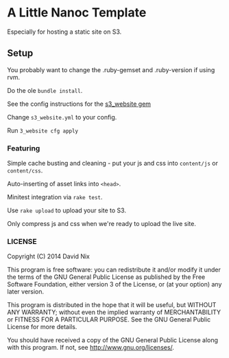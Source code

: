 # A Little Nanoc Template
Especially for hosting a static site on S3.

## Setup

You probably want to change the .ruby-gemset and .ruby-version if using rvm.

Do the ole `bundle install`.

See the config instructions for the [s3_website gem](https://github.com/laurilehmijoki/s3_website)

Change `s3_website.yml` to your config.

Run `3_website cfg apply`

### Featuring

Simple cache busting and cleaning - put your js and css into `content/js` or `content/css`.

Auto-inserting of asset links into `<head>`.

Minitest integration via `rake test`.

Use `rake upload` to upload your site to S3.

Only compress js and css when we're ready to upload the live site.

### LICENSE

Copyright (C) 2014  David Nix

This program is free software: you can redistribute it and/or modify
it under the terms of the GNU General Public License as published by
the Free Software Foundation, either version 3 of the License, or
(at your option) any later version.

This program is distributed in the hope that it will be useful,
but WITHOUT ANY WARRANTY; without even the implied warranty of
MERCHANTABILITY or FITNESS FOR A PARTICULAR PURPOSE.  See the
GNU General Public License for more details.

You should have received a copy of the GNU General Public License
along with this program.  If not, see <http://www.gnu.org/licenses/>.